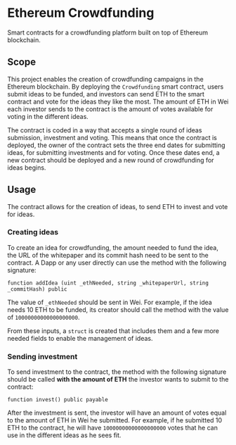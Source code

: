# Ethereum Crowdfunding
Smart contracts for a crowdfunding platform built on top of Ethereum blockchain.

## Scope
This project enables the creation of crowdfunding campaigns in the Ethereum blockchain. By deploying the `Crowdfunding` smart contract, users submit ideas to be funded, and investors can send ETH to the smart contract and vote for the ideas they like the most. The amount of ETH in Wei each investor sends to the contract is the amount of votes available for voting in the different ideas.

The contract is coded in a way that accepts a single round of ideas submission, investment and voting. This means that once the contract is deployed, the owner of the contract sets the three end dates for submitting ideas, for submitting investments and for voting. Once these dates end, a new contract should be deployed and a new round of crowdfunding for ideas begins.

## Usage

The contract allows for the creation of ideas, to send ETH to invest and vote for ideas.

### Creating ideas
To create an idea for crowdfunding, the amount needed to fund the idea, the URL of the whitepaper and its commit hash need to be sent to the contract. A Dapp or any user directly can use the method with the following signature: 
```
function addIdea (uint _ethNeeded, string _whitepaperUrl, string _commitHash) public
```

The value of `_ethNeeded` should be sent in Wei. For example, if the idea needs 10 ETH to be funded, its creator should call the method with the value of `10000000000000000000`.

From these inputs, a `struct` is created that includes them and a few more needed fields to enable the management of ideas.

### Sending investment
To send investment to the contract, the method with the following signature should be called **with the amount of ETH** the investor wants to submit to the contract:
```
function invest() public payable
```

After the investment is sent, the investor will have an amount of votes equal to the amount of ETH in Wei he submitted. For example, if he submitted 10 ETH to the contract, he will have `10000000000000000000` votes that he can use in the different ideas as he sees fit.
